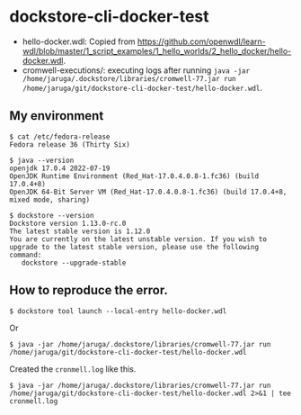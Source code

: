 # dockstore-cli-docker-test

* hello-docker.wdl: Copied from <https://github.com/openwdl/learn-wdl/blob/master/1_script_examples/1_hello_worlds/2_hello_docker/hello-docker.wdl>.
* cromwell-executions/: executing logs after running `java -jar /home/jaruga/.dockstore/libraries/cromwell-77.jar run /home/jaruga/git/dockstore-cli-docker-test/hello-docker.wdl`.

## My environment

```
$ cat /etc/fedora-release
Fedora release 36 (Thirty Six)

$ java --version
openjdk 17.0.4 2022-07-19
OpenJDK Runtime Environment (Red_Hat-17.0.4.0.8-1.fc36) (build 17.0.4+8)
OpenJDK 64-Bit Server VM (Red_Hat-17.0.4.0.8-1.fc36) (build 17.0.4+8, mixed mode, sharing)

$ dockstore --version
Dockstore version 1.13.0-rc.0
The latest stable version is 1.12.0
You are currently on the latest unstable version. If you wish to upgrade to the latest stable version, please use the following command:
   dockstore --upgrade-stable
```

## How to reproduce the error.

```
$ dockstore tool launch --local-entry hello-docker.wdl
```

Or

```
$ java -jar /home/jaruga/.dockstore/libraries/cromwell-77.jar run /home/jaruga/git/dockstore-cli-docker-test/hello-docker.wdl
```

Created the `cronmell.log` like this.

```
$ java -jar /home/jaruga/.dockstore/libraries/cromwell-77.jar run /home/jaruga/git/dockstore-cli-docker-test/hello-docker.wdl 2>&1 | tee cronmell.log
```
